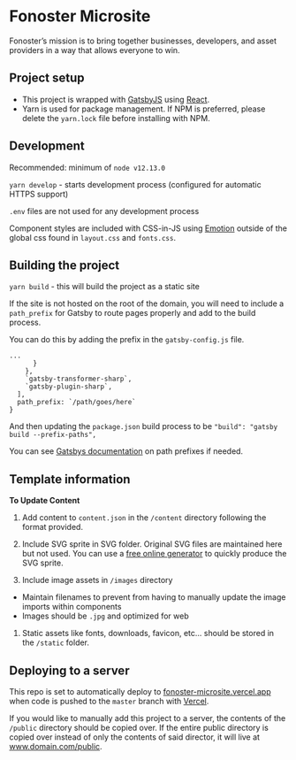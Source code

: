 # Fonoster Microsite

Fonoster’s mission is to bring together businesses, developers, and asset providers in a way that allows everyone to win.

## Project setup

- This project is wrapped with [GatsbyJS](https://www.gatsbyjs.org/) using [React](https://reactjs.org/).
- Yarn is used for package management. If NPM is preferred, please delete the `yarn.lock` file before installing with NPM.


## Development

Recommended: minimum of `node v12.13.0`

`yarn develop` - starts development process (configured for automatic HTTPS support)

`.env` files are not used for any development process

Component styles are included with CSS-in-JS using [Emotion](https://emotion.sh/docs/introduction) outside of the global css found in `layout.css` and `fonts.css`.


## Building the project

`yarn build` - this will build the project as a static site

If the site is not hosted on the root of the domain, you will need to include a `path_prefix` for Gatsby to route pages properly and add to the build process.

You can do this by adding the prefix in the `gatsby-config.js` file.

```
...
      }
    },
    `gatsby-transformer-sharp`,
    `gatsby-plugin-sharp`,
  ],
  path_prefix: `/path/goes/here`
}
```
And then updating the `package.json` build process to be `"build": "gatsby build --prefix-paths",`

You can see [Gatsbys documentation](https://www.gatsbyjs.com/docs/path-prefix/) on path prefixes if needed.


## Template information

**To Update Content**

1. Add content to `content.json` in the `/content` directory following the format provided.

1. Include SVG sprite in SVG folder. Original SVG files are maintained here but not used. You can use a [free online generator](https://svgsprit.es/) to quickly produce the SVG sprite.

1. Include image assets in `/images` directory
  - Maintain filenames to prevent from having to manually update the image imports within components
  - Images should be `.jpg` and optimized for web

1. Static assets like fonts, downloads, favicon, etc... should be stored in the `/static` folder.


## Deploying to a server
This repo is set to automatically deploy to [fonoster-microsite.vercel.app](fonoster-microsite.vercel.app) when code is pushed to the `master` branch with [Vercel](https://vercel.com/).

If you would like to manually add this project to a server, the contents of the `/public` directory should be copied over. If the entire public directory is copied over instead of only the contents of said director, it will live at www.domain.com/public.